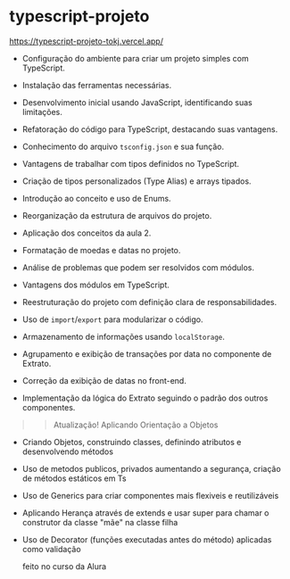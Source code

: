 # typescript-projeto

https://typescript-projeto-tokj.vercel.app/

- Configuração do ambiente para criar um projeto simples com TypeScript.
- Instalação das ferramentas necessárias.
- Desenvolvimento inicial usando JavaScript, identificando suas limitações.
- Refatoração do código para TypeScript, destacando suas vantagens.
- Conhecimento do arquivo `tsconfig.json` e sua função.
- Vantagens de trabalhar com tipos definidos no TypeScript.
- Criação de tipos personalizados (Type Alias) e arrays tipados.
- Introdução ao conceito e uso de Enums.

- Reorganização da estrutura de arquivos do projeto.
- Aplicação dos conceitos da aula 2.
- Formatação de moedas e datas no projeto.

- Análise de problemas que podem ser resolvidos com módulos.
- Vantagens dos módulos em TypeScript.
- Reestruturação do projeto com definição clara de responsabilidades.
- Uso de `import`/`export` para modularizar o código.
- Armazenamento de informações usando `localStorage`.
- Agrupamento e exibição de transações por data no componente de Extrato.
- Correção da exibição de datas no front-end.
- Implementação da lógica do Extrato seguindo o padrão dos outros componentes.

> > Atualização!
> > Aplicando Orientação a Objetos

- Criando Objetos, construindo classes, definindo atributos e desenvolvendo métodos
- Uso de metodos publicos, privados aumentando a segurança, criação de métodos estáticos em Ts
- Uso de Generics <T> para criar componentes mais flexiveis e reutilizáveis
- Aplicando Herança através de extends e usar super para chamar o construtor da classe "mãe" na classe filha
- Uso de Decorator (funções executadas antes do método) aplicadas como validação

  feito no curso da Alura
